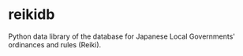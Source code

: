 # reikidb
Python data library of the database for Japanese Local Governments' ordinances and rules (Reiki).
